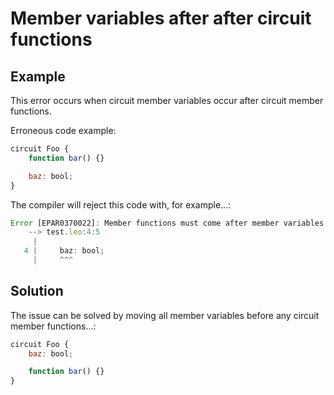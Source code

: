 # Member variables after after circuit functions

## Example

This error occurs when circuit member variables occur after circuit member functions.

Erroneous code example:

```js
circuit Foo {
    function bar() {}

    baz: bool;
}
```

The compiler will reject this code with, for example...:

```js
Error [EPAR0370022]: Member functions must come after member variables.
    --> test.leo:4:5
     |
   4 |     baz: bool;
     |     ^^^
```

## Solution

The issue can be solved by moving all member variables before any circuit member functions...:

```js
circuit Foo {
    baz: bool;

    function bar() {}
}
```
